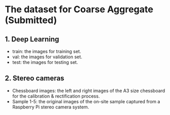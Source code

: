 # The dataset for Coarse Aggregate (Submitted)

## 1. Deep Learning
  - train: the images for training set.
  - val: the images for validation set.
  - test: the images for testing set.
  
## 2. Stereo cameras
  - Chessboard images: the left and right images of the A3 size chessboard for the calibration & rectification process. 
  - Sample 1-5: the original images of the on-site sample captured from a Raspberry Pi stereo camera system.

